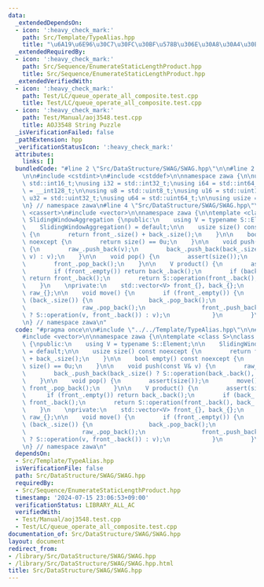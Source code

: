 ```yaml
---
data:
  _extendedDependsOn:
  - icon: ':heavy_check_mark:'
    path: Src/Template/TypeAlias.hpp
    title: "\u6A19\u6E96\u30C7\u30FC\u30BF\u578B\u306E\u30A8\u30A4\u30EA\u30A2\u30B9"
  _extendedRequiredBy:
  - icon: ':heavy_check_mark:'
    path: Src/Sequence/EnumerateStaticLengthProduct.hpp
    title: Src/Sequence/EnumerateStaticLengthProduct.hpp
  _extendedVerifiedWith:
  - icon: ':heavy_check_mark:'
    path: Test/LC/queue_operate_all_composite.test.cpp
    title: Test/LC/queue_operate_all_composite.test.cpp
  - icon: ':heavy_check_mark:'
    path: Test/Manual/aoj3548.test.cpp
    title: AOJ3548 String Puzzle
  _isVerificationFailed: false
  _pathExtension: hpp
  _verificationStatusIcon: ':heavy_check_mark:'
  attributes:
    links: []
  bundledCode: "#line 2 \"Src/DataStructure/SWAG/SWAG.hpp\"\n\n#line 2 \"Src/Template/TypeAlias.hpp\"\
    \n\n#include <cstdint>\n#include <cstddef>\n\nnamespace zawa {\n\nusing i16 =\
    \ std::int16_t;\nusing i32 = std::int32_t;\nusing i64 = std::int64_t;\nusing i128\
    \ = __int128_t;\n\nusing u8 = std::uint8_t;\nusing u16 = std::uint16_t;\nusing\
    \ u32 = std::uint32_t;\nusing u64 = std::uint64_t;\n\nusing usize = std::size_t;\n\
    \n} // namespace zawa\n#line 4 \"Src/DataStructure/SWAG/SWAG.hpp\"\n\n#include\
    \ <cassert>\n#include <vector>\n\nnamespace zawa {\n\ntemplate <class S>\nclass\
    \ SlidingWindowAggregation {\npublic:\n    using V = typename S::Element;\n\n\
    \    SlidingWindowAggregation() = default;\n\n    usize size() const noexcept\
    \ {\n        return front_.size() + back_.size();\n    }\n\n    bool empty() const\
    \ noexcept {\n        return size() == 0u;\n    }\n\n    void push(const V& v)\
    \ {\n        raw_.push_back(v);\n        back_.push_back(back_.size() ? S::operation(back_.back(),\
    \ v) : v);\n    }\n\n    void pop() {\n        assert(size());\n        move();\n\
    \        front_.pop_back();\n    }\n\n    V product() {\n        assert(size());\n\
    \        if (front_.empty()) return back_.back();\n        if (back_.empty())\
    \ return front_.back();\n        return S::operation(front_.back(), back_.back());\n\
    \    }\n    \nprivate:\n    std::vector<V> front_{}, back_{};\n    std::vector<V>\
    \ raw_{};\n\n    void move() {\n        if (front_.empty()) {\n            while\
    \ (back_.size()) {\n                back_.pop_back();\n                V v{raw_.back()};\n\
    \                raw_.pop_back();\n                front_.push_back(front_.size()\
    \ ? S::operation(v, front_.back()) : v);\n            }\n        }\n    }\n};\n\
    \n} // namespace zawa\n"
  code: "#pragma once\n\n#include \"../../Template/TypeAlias.hpp\"\n\n#include <cassert>\n\
    #include <vector>\n\nnamespace zawa {\n\ntemplate <class S>\nclass SlidingWindowAggregation\
    \ {\npublic:\n    using V = typename S::Element;\n\n    SlidingWindowAggregation()\
    \ = default;\n\n    usize size() const noexcept {\n        return front_.size()\
    \ + back_.size();\n    }\n\n    bool empty() const noexcept {\n        return\
    \ size() == 0u;\n    }\n\n    void push(const V& v) {\n        raw_.push_back(v);\n\
    \        back_.push_back(back_.size() ? S::operation(back_.back(), v) : v);\n\
    \    }\n\n    void pop() {\n        assert(size());\n        move();\n       \
    \ front_.pop_back();\n    }\n\n    V product() {\n        assert(size());\n  \
    \      if (front_.empty()) return back_.back();\n        if (back_.empty()) return\
    \ front_.back();\n        return S::operation(front_.back(), back_.back());\n\
    \    }\n    \nprivate:\n    std::vector<V> front_{}, back_{};\n    std::vector<V>\
    \ raw_{};\n\n    void move() {\n        if (front_.empty()) {\n            while\
    \ (back_.size()) {\n                back_.pop_back();\n                V v{raw_.back()};\n\
    \                raw_.pop_back();\n                front_.push_back(front_.size()\
    \ ? S::operation(v, front_.back()) : v);\n            }\n        }\n    }\n};\n\
    \n} // namespace zawa\n"
  dependsOn:
  - Src/Template/TypeAlias.hpp
  isVerificationFile: false
  path: Src/DataStructure/SWAG/SWAG.hpp
  requiredBy:
  - Src/Sequence/EnumerateStaticLengthProduct.hpp
  timestamp: '2024-07-15 23:06:53+09:00'
  verificationStatus: LIBRARY_ALL_AC
  verifiedWith:
  - Test/Manual/aoj3548.test.cpp
  - Test/LC/queue_operate_all_composite.test.cpp
documentation_of: Src/DataStructure/SWAG/SWAG.hpp
layout: document
redirect_from:
- /library/Src/DataStructure/SWAG/SWAG.hpp
- /library/Src/DataStructure/SWAG/SWAG.hpp.html
title: Src/DataStructure/SWAG/SWAG.hpp
---
```

